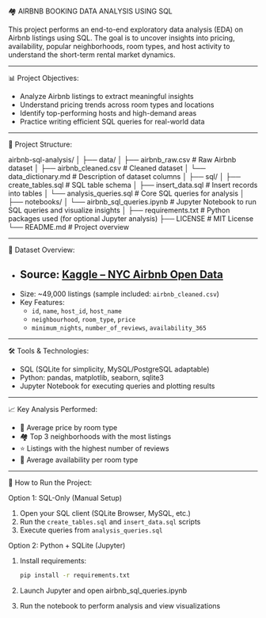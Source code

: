 🏘️ AIRBNB BOOKING DATA ANALYSIS USING SQL

This project performs an end-to-end exploratory data analysis (EDA) on Airbnb listings using SQL. The goal is to uncover insights into pricing, availability, popular neighborhoods, room types, and host activity to understand the short-term rental market dynamics.

---

📊 Project Objectives:

- Analyze Airbnb listings to extract meaningful insights
- Understand pricing trends across room types and locations
- Identify top-performing hosts and high-demand areas
- Practice writing efficient SQL queries for real-world data

---

📁 Project Structure:

airbnb-sql-analysis/
│
├── data/
│ ├── airbnb_raw.csv # Raw Airbnb dataset
│ ├── airbnb_cleaned.csv # Cleaned dataset
│ └── data_dictionary.md # Description of dataset columns
│
├── sql/
│ ├── create_tables.sql # SQL table schema
│ ├── insert_data.sql # Insert records into tables
│ └── analysis_queries.sql # Core SQL queries for analysis
│
├── notebooks/
│ └── airbnb_sql_queries.ipynb # Jupyter Notebook to run SQL queries and visualize insights
│
├── requirements.txt # Python packages used (for optional Jupyter analysis)
├── LICENSE # MIT License
└── README.md # Project overview


---

🧾 Dataset Overview:

- Source: [Kaggle – NYC Airbnb Open Data](https://www.kaggle.com/datasets/dgomonov/new-york-city-airbnb-open-data)
  ---
- Size: ~49,000 listings (sample included: `airbnb_cleaned.csv`)
- Key Features:
  - `id`, `name`, `host_id`, `host_name`
  - `neighbourhood`, `room_type`, `price`
  - `minimum_nights`, `number_of_reviews`, `availability_365`

---

🛠️ Tools & Technologies:

- SQL (SQLite for simplicity, MySQL/PostgreSQL adaptable)
- Python: pandas, matplotlib, seaborn, sqlite3
- Jupyter Notebook for executing queries and plotting results

---

📈 Key Analysis Performed:

- 📍 Average price by room type  
- 🏘️ Top 3 neighborhoods with the most listings  
- ⭐ Listings with the highest number of reviews  
- 📅 Average availability per room type  

---

🚀 How to Run the Project:

Option 1: SQL-Only (Manual Setup)
1. Open your SQL client (SQLite Browser, MySQL, etc.)
2. Run the `create_tables.sql` and `insert_data.sql` scripts
3. Execute queries from `analysis_queries.sql`

 Option 2: Python + SQLite (Jupyter)
1. Install requirements:
   ```bash
   pip install -r requirements.txt

2. Launch Jupyter and open airbnb_sql_queries.ipynb

3. Run the notebook to perform analysis and view visualizations



